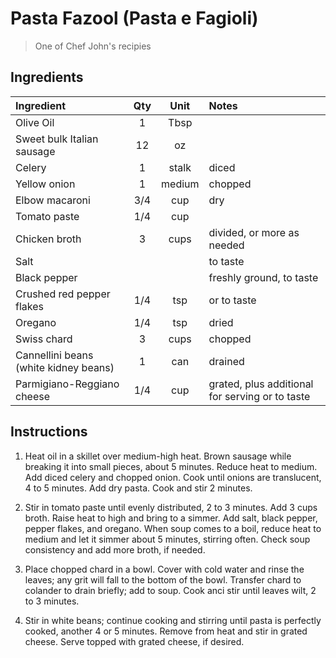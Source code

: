 # Pasta Fazool (Pasta e Fagioli)

> One of Chef John's recipies

## Ingredients

| Ingredient                                | Qty     | Unit   | Notes                                         |
|:-------------------------------------------|:--------:|:--------:|:------------------------------------------------|
| Olive Oil                                 | 1       | Tbsp   |                                               |
| Sweet bulk Italian sausage                | 12      | oz     |                                               |
| Celery                                    | 1       | stalk  | diced                                         |
| Yellow onion                              | 1       | medium | chopped                                       |
| Elbow macaroni                            | 3/4     | cup    | dry                                           |
| Tomato paste                              | 1/4     | cup    |                                               |
| Chicken broth                             | 3       | cups   | divided, or more as needed                    |
| Salt                                      |         |        | to taste                                      |
| Black pepper                              |         |        | freshly ground, to taste                      |
| Crushed red pepper flakes                 | 1/4     | tsp    | or to taste                                   |
| Oregano                                   | 1/4     | tsp    | dried                                         |
| Swiss chard                               | 3       | cups   | chopped                                       |
| Cannellini beans (white kidney beans)     | 1       | can    | drained                                       |
| Parmigiano-Reggiano cheese                | 1/4     | cup    | grated, plus additional for serving or to taste| 
                                                                                    

## Instructions

1) Heat oil in a skillet over medium-high heat. Brown sausage while breaking it into
small pieces, about 5 minutes. Reduce heat to medium. Add diced celery and
chopped onion. Cook until onions are translucent, 4 to 5 minutes. Add dry pasta.
Cook and stir 2 minutes.

2) Stir in tomato paste until evenly distributed, 2 to 3 minutes. Add 3 cups broth.
Raise heat to high and bring to a simmer. Add salt, black pepper, pepper flakes,
and oregano. When soup comes to a boil, reduce heat to medium and let it simmer
about 5 minutes, stirring often. Check soup consistency and add more broth, if
needed.

3) Place chopped chard in a bowl. Cover with cold water and rinse the leaves; any grit
will fall to the bottom of the bowl. Transfer chard to colander to drain briefly; add
to soup. Cook anci stir until leaves wilt, 2 to 3 minutes.

4) Stir in white beans; continue cooking and stirring until pasta is perfectly cooked,
another 4 or 5 minutes. Remove from heat and stir in grated cheese. Serve topped
with grated cheese, if desired.